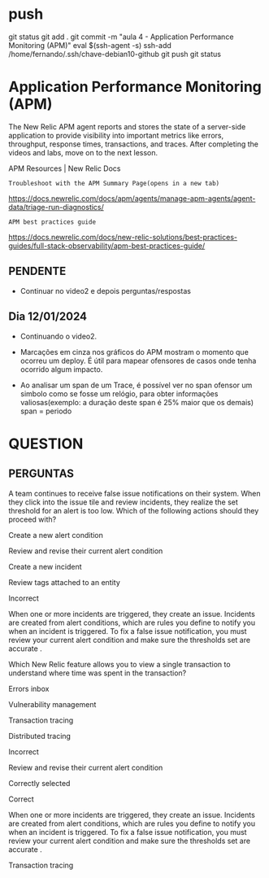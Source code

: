 
# ###################################################################################################################### 
# ###################################################################################################################### 
# ###################################################################################################################### 
#  push

git status
git add .
git commit -m "aula 4 - Application Performance Monitoring (APM)"
eval $(ssh-agent -s)
ssh-add /home/fernando/.ssh/chave-debian10-github
git push
git status



# ###################################################################################################################### 
# ###################################################################################################################### 
# ###################################################################################################################### 
#  Application Performance Monitoring (APM)

The New Relic APM agent reports and stores the state of a server-side application to provide visibility into important metrics like errors, throughput, response times, transactions, and traces. After completing the videos and labs, move on to the next lesson.
 

APM Resources | New Relic Docs  

    Troubleshoot with the APM Summary Page(opens in a new tab)
<https://docs.newrelic.com/docs/apm/agents/manage-apm-agents/agent-data/triage-run-diagnostics/>

    APM best practices guide
<https://docs.newrelic.com/docs/new-relic-solutions/best-practices-guides/full-stack-observability/apm-best-practices-guide/>



## PENDENTE
- Continuar no video2 e depois perguntas/respostas


## Dia 12/01/2024

- Continuando o video2.

- Marcações em cinza nos gráficos do APM mostram o momento que ocorreu um deploy. É útil para mapear ofensores de casos onde tenha ocorrido algum impacto.

- Ao analisar um span de um Trace, é possível ver no span ofensor um simbolo como se fosse um relógio, para obter informações valiosas(exemplo: a duração deste span é 25% maior que os demais)
span = periodo









# ###################################################################################################################### 
# ###################################################################################################################### 
# ###################################################################################################################### 
# QUESTION

## PERGUNTAS
A team continues to receive false issue notifications on their system. When they click into the issue tile and review incidents, they realize the set threshold for an alert is too low. Which of the following actions should they proceed with?

Create a new alert condition

Review and revise their current alert condition 


Create a new incident 

Review tags attached to an entity

Incorrect

When one or more incidents are triggered, they create an issue. Incidents are created from alert conditions, which are rules you define to notify you when an incident is triggered. To fix a false issue notification, you must review your current alert condition and make sure the thresholds set are accurate . 

Which New Relic feature allows you to view a single transaction to understand where time was spent in the transaction?

Errors inbox

Vulnerability management

Transaction tracing

Distributed tracing

Incorrect








Review and revise their current alert condition 


Correctly selected
 

Correct

When one or more incidents are triggered, they create an issue. Incidents are created from alert conditions, which are rules you define to notify you when an incident is triggered. To fix a false issue notification, you must review your current alert condition and make sure the thresholds set are accurate . 





Transaction tracing